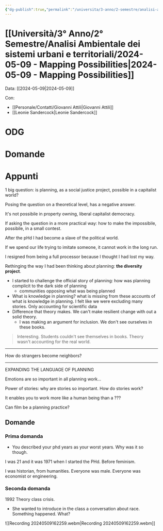 ```yaml
---
{"dg-publish":true,"permalink":"/universita/3-anno/2-semestre/analisi-ambientale-dei-sistemi-urbani-e-territoriali/2024-05-09-mapping-possibilities/"}
---
```


# [[Università/3° Anno/2° Semestre/Analisi Ambientale dei sistemi urbani e territoriali/2024-05-09 - Mapping Possibilities\|2024-05-09 - Mapping Possibilities]]

Data: [[2024-05-09\|2024-05-09]]

 
Con: 
- [[Personale/Contatti/Giovanni Attili\|Giovanni Attili]]
- [[Leonie Sandercock\|Leonie Sandercock]]



# ODG

# Domande

# Appunti

1 big question: is planning, as a social justice project, possible in a capitalist world?

Posing the question on a theoretical level, has a negative answer.

It's not possibile in property owning, liberal capitalist democracy.

If asking the question in a more practical way: how to make the impossibile, possibile, in a small contest.


After the pHd I had become a slave of the political world.


If we spend our life trying to imitate someone, it cannot work in the long run.

I resigned from being a full processor because I thought I had lost my way.

Rethinging the way I had been thinking about planning: **the diversity project**.

- I started to challenge the official story of planning: how was planning complicit to the dark side of planning
	- communities opposing what was being planned
- What is knowledge in planning? what is missing from these accounts of what is knowledge in planning. I felt like we were excluding many stories. Only accounting for scientific data
- Difference that theory makes. We can't make resilient change with out a solid theory.
	- I was making an argument for inclusion. We don't see ourselves in these books.

> Interesting. Students couldn't see themselves in books. Theory wasn't accounting for the real world.


___

How do strangers become neighbors?

___
EXPANDING THE LANGUAGE OF PLANNING

Emotions are so important in all planning work...

Power of stories: why are stories so important. How do stories work?

It enables you to work more like a human being than a ???

Can film be a planning practice?


## Domande

### Prima domanda

- You described your phd years as your worst years. Why was it so though. 

I was 21 and it was 1971 when I started the PHd. Before feminism.

I was historian, from humanities. Everyone was male. Everyone was economist or engineering.

### Seconda domanda

1992 Theory class crisis.

- She wanted to introduce in the class a conversation about race. Something happened. What?




























![[Recording 20240509162259.webm\|Recording 20240509162259.webm]]





